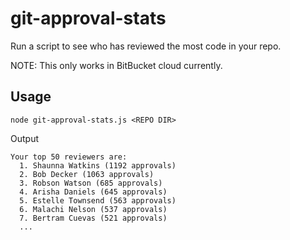 # git-approval-stats

Run a script to see who has reviewed the most code in your repo.

NOTE: This only works in BitBucket cloud currently.

## Usage

```
node git-approval-stats.js <REPO DIR>
```

Output

```
Your top 50 reviewers are:
  1. Shaunna Watkins (1192 approvals)
  2. Bob Decker (1063 approvals)
  3. Robson Watson (685 approvals)
  4. Arisha Daniels (645 approvals)
  5. Estelle Townsend (563 approvals)
  6. Malachi Nelson (537 approvals)
  7. Bertram Cuevas (521 approvals)
  ...
```
